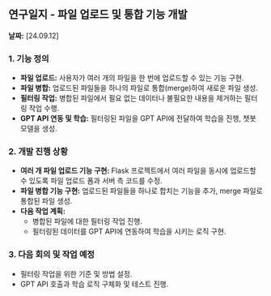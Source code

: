 ## 연구일지 - 파일 업로드 및 통합 기능 개발

**날짜:** [24.09.12]

### 1. 기능 정의

- **파일 업로드:** 사용자가 여러 개의 파일을 한 번에 업로드할 수 있는 기능 구현.
- **파일 병합:** 업로드된 파일들을 하나의 파일로 통합(merge)하여 새로운 파일 생성.
- **필터링 작업:** 병합된 파일에서 필요 없는 데이터나 불필요한 내용을 제거하는 필터링 작업 수행.
- **GPT API 연동 및 학습:** 필터링된 파일을 GPT API에 전달하여 학습을 진행, 챗봇 모델을 생성.

### 2. 개발 진행 상황

- **여러 개 파일 업로드 기능 구현:** Flask 프로젝트에서 여러 파일을 동시에 업로드할 수 있도록 파일 업로드 폼과 서버 측 코드를 수정.
- **파일 병합 기능 구현:** 업로드된 파일들을 하나로 합치는 기능을 추가, merge 파일로 통합된 파일 생성.
- **다음 작업 계획:**
    - 병합된 파일에 대한 필터링 작업 진행.
    - 필터링된 데이터를 GPT API에 연동하여 학습을 시키는 로직 구현.

### 3. 다음 회의 및 작업 예정

- 필터링 작업을 위한 기준 및 방법 설정.
- GPT API 호출과 학습 로직 구체화 및 테스트 진행.
